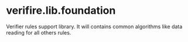 # verifire.lib.foundation
Verifier rules support library. It will contains common algorithms like data reading for all others rules.
